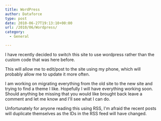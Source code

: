 ```yaml
---
title: WordPress
author: Dataforce
type: post
date: 2010-06-27T19:13:10+00:00
url: /2010/06/Wordpress/
category:
  - General

---
```

I have recently decided to switch this site to use wordpress rather than the custom code that was here before.

This will allow me to edit/post to the site using my phone, which will probably allow me to update it more often.

I am working on migrating everything from the old site to the new site and trying to find a theme I like. Hopefully I will have everything working soon. Should anything be missing that you would like brought back leave a comment and let me know and I'll see what I can do.

Unfortunately for anyone reading this using RSS, I'm afraid the recent posts will duplicate themselves as the IDs in the RSS feed will have changed.

<!--more-->

